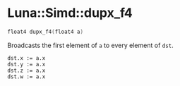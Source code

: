 # Luna::Simd::dupx_f4

```c++
float4 dupx_f4(float4 a)
```

Broadcasts the first element of `a` to every element of `dst`. 


```
dst.x := a.x
dst.y := a.x
dst.z := a.x
dst.w := a.x
```


